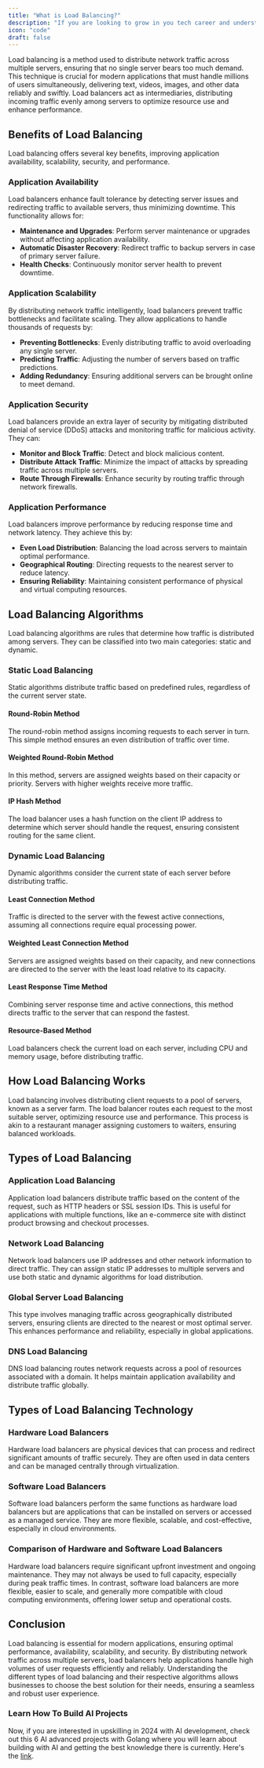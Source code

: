 ```yaml
---
title: "What is Load Balancing?"
description: "If you are looking to grow in you tech career and understand system design indepth, this guide is for you."
icon: "code"
draft: false
---
```


Load balancing is a method used to distribute network traffic across multiple servers, ensuring that no single server bears too much demand. This technique is crucial for modern applications that must handle millions of users simultaneously, delivering text, videos, images, and other data reliably and swiftly. Load balancers act as intermediaries, distributing incoming traffic evenly among servers to optimize resource use and enhance performance.

<!-- ![alt text](https://i.imgur.com/PmSmt0a.png) -->
<blockquote class="imgur-embed-pub" lang="en" data-id="PmSmt0a" data-context="false" ><a href="//imgur.com/PmSmt0a"></a></blockquote><script async src="//s.imgur.com/min/embed.js" charset="utf-8"></script>

## Benefits of Load Balancing

<!-- ![alt text](https://i.imgur.com/ANx7zOF.png) -->
<blockquote class="imgur-embed-pub" lang="en" data-id="ANx7zOF" data-context="false" ><a href="//imgur.com/ANx7zOF"></a></blockquote><script async src="//s.imgur.com/min/embed.js" charset="utf-8"></script>

Load balancing offers several key benefits, improving application availability, scalability, security, and performance.

### Application Availability

Load balancers enhance fault tolerance by detecting server issues and redirecting traffic to available servers, thus minimizing downtime. This functionality allows for:

- **Maintenance and Upgrades**: Perform server maintenance or upgrades without affecting application availability.
- **Automatic Disaster Recovery**: Redirect traffic to backup servers in case of primary server failure.
- **Health Checks**: Continuously monitor server health to prevent downtime.

### Application Scalability

By distributing network traffic intelligently, load balancers prevent traffic bottlenecks and facilitate scaling. They allow applications to handle thousands of requests by:

- **Preventing Bottlenecks**: Evenly distributing traffic to avoid overloading any single server.
- **Predicting Traffic**: Adjusting the number of servers based on traffic predictions.
- **Adding Redundancy**: Ensuring additional servers can be brought online to meet demand.

### Application Security

Load balancers provide an extra layer of security by mitigating distributed denial of service (DDoS) attacks and monitoring traffic for malicious activity. They can:

- **Monitor and Block Traffic**: Detect and block malicious content.
- **Distribute Attack Traffic**: Minimize the impact of attacks by spreading traffic across multiple servers.
- **Route Through Firewalls**: Enhance security by routing traffic through network firewalls.

### Application Performance

Load balancers improve performance by reducing response time and network latency. They achieve this by:

- **Even Load Distribution**: Balancing the load across servers to maintain optimal performance.
- **Geographical Routing**: Directing requests to the nearest server to reduce latency.
- **Ensuring Reliability**: Maintaining consistent performance of physical and virtual computing resources.

## Load Balancing Algorithms

Load balancing algorithms are rules that determine how traffic is distributed among servers. They can be classified into two main categories: static and dynamic.

### Static Load Balancing

Static algorithms distribute traffic based on predefined rules, regardless of the current server state.

#### Round-Robin Method

The round-robin method assigns incoming requests to each server in turn. This simple method ensures an even distribution of traffic over time.

#### Weighted Round-Robin Method

In this method, servers are assigned weights based on their capacity or priority. Servers with higher weights receive more traffic.

#### IP Hash Method

The load balancer uses a hash function on the client IP address to determine which server should handle the request, ensuring consistent routing for the same client.

### Dynamic Load Balancing

Dynamic algorithms consider the current state of each server before distributing traffic.

#### Least Connection Method

Traffic is directed to the server with the fewest active connections, assuming all connections require equal processing power.

#### Weighted Least Connection Method

Servers are assigned weights based on their capacity, and new connections are directed to the server with the least load relative to its capacity.

#### Least Response Time Method

Combining server response time and active connections, this method directs traffic to the server that can respond the fastest.

#### Resource-Based Method

Load balancers check the current load on each server, including CPU and memory usage, before distributing traffic.

## How Load Balancing Works

Load balancing involves distributing client requests to a pool of servers, known as a server farm. The load balancer routes each request to the most suitable server, optimizing resource use and performance. This process is akin to a restaurant manager assigning customers to waiters, ensuring balanced workloads.

## Types of Load Balancing

### Application Load Balancing

Application load balancers distribute traffic based on the content of the request, such as HTTP headers or SSL session IDs. This is useful for applications with multiple functions, like an e-commerce site with distinct product browsing and checkout processes.

### Network Load Balancing

Network load balancers use IP addresses and other network information to direct traffic. They can assign static IP addresses to multiple servers and use both static and dynamic algorithms for load distribution.

### Global Server Load Balancing

This type involves managing traffic across geographically distributed servers, ensuring clients are directed to the nearest or most optimal server. This enhances performance and reliability, especially in global applications.

### DNS Load Balancing

DNS load balancing routes network requests across a pool of resources associated with a domain. It helps maintain application availability and distribute traffic globally.

## Types of Load Balancing Technology

### Hardware Load Balancers

Hardware load balancers are physical devices that can process and redirect significant amounts of traffic securely. They are often used in data centers and can be managed centrally through virtualization.

### Software Load Balancers

Software load balancers perform the same functions as hardware load balancers but are applications that can be installed on servers or accessed as a managed service. They are more flexible, scalable, and cost-effective, especially in cloud environments.

### Comparison of Hardware and Software Load Balancers

Hardware load balancers require significant upfront investment and ongoing maintenance. They may not always be used to full capacity, especially during peak traffic times. In contrast, software load balancers are more flexible, easier to scale, and generally more compatible with cloud computing environments, offering lower setup and operational costs.

## Conclusion

Load balancing is essential for modern applications, ensuring optimal performance, availability, scalability, and security. By distributing network traffic across multiple servers, load balancers help applications handle high volumes of user requests efficiently and reliably. Understanding the different types of load balancing and their respective algorithms allows businesses to choose the best solution for their needs, ensuring a seamless and robust user experience.

### Learn How To Build AI Projects

Now, if you are interested in upskilling in 2024 with AI development, check out this 6 AI advanced projects with Golang where you will learn about building with AI and getting the best knowledge there is currently. Here's the [link](https://akhilsharmatech.gumroad.com/l/zgxqq).
